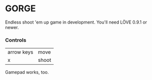 GORGE
=====

Endless shoot 'em up game in development.
You'll need LÖVE 0.9.1 or newer.

### Controls ###
<table>
	<tr><td>arrow keys</td>			<td>move</td></tr>
	<tr><td>x</td>					<td>shoot</td></tr>
</table>

Gamepad works, too.
